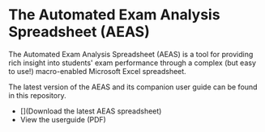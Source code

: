 # The Automated Exam Analysis Spreadsheet (AEAS)
The Automated Exam Analysis Spreadsheet (AEAS) is a tool for providing rich insight into students' exam performance through a complex (but easy to use!) macro-enabled Microsoft Excel spreadsheet.

The latest version of the AEAS and its companion user guide can be found in this repository.

- [](Download the latest AEAS spreadsheet)
- View the userguide (PDF)
